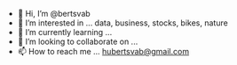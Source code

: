 - 👋 Hi, I’m @bertsvab
- 👀 I’m interested in ... data, business, stocks, bikes, nature
- 🌱 I’m currently learning ... 
- 💞️ I’m looking to collaborate on ...
- 📫 How to reach me ... hubertsvab@gmail.com

<!---
bertsvab/bertsvab is a ✨ special ✨ repository because its `README.md` (this file) appears on your GitHub profile.
You can click the Preview link to take a look at your changes.
--->
